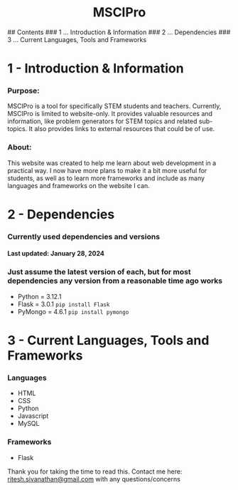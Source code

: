<h1 align="center"> MSCIPro </h1>
## Contents
### 1 ... Introduction & Information
### 2 ... Dependencies
### 3 ... Current Languages, Tools and Frameworks

# 1 - **Introduction & Information**

### Purpose:
MSCIPro is a tool for specifically STEM students and teachers. Currently, MSCIPro is limited to website-only.
It provides valuable resources and information, like problem generators for STEM topics and related sub-topics.
It also provides links to external resources that could be of use.

### About:

This website was created to help me learn about web development in a practical way. I now have more plans to make it a bit more useful for students, as well as to learn more frameworks and include as many languages and frameworks on the website I can.

# 2 - Dependencies 

### Currently used dependencies and versions

#### Last updated: **January 28, 2024**

### Just assume the latest version of each, but for most dependencies any version from a reasonable time ago works

- Python = 3.12.1 
- Flask = 3.0.1 ``` pip install Flask ```
- PyMongo = 4.6.1 ``` pip install pymongo ```

# 3 - Current Languages, Tools and Frameworks

### Languages

- HTML
- CSS
- Python
- Javascript
- MySQL

### Frameworks

- Flask

Thank you for taking the time to read this. Contact me here: ritesh.sivanathan@gmail.com with any questions/concerns
